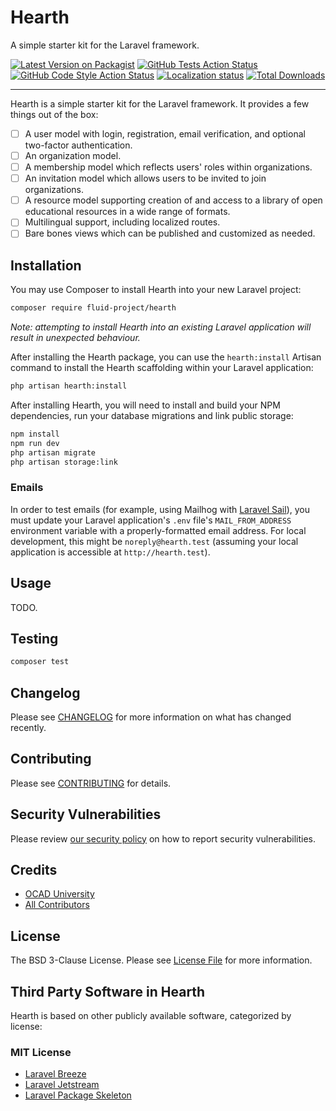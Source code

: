 # Hearth

A simple starter kit for the Laravel framework.

[![Latest Version on Packagist](https://img.shields.io/packagist/v/fluid-project/hearth.svg)](https://packagist.org/packages/fluid-project/hearth)
[![GitHub Tests Action Status](https://img.shields.io/github/workflow/status/fluid-project/hearth/run-tests?label=tests)](https://github.com/fluid-project/hearth/actions?query=workflow%3Arun-tests+branch%3Amain)
[![GitHub Code Style Action Status](https://img.shields.io/github/workflow/status/fluid-project/hearth/Check%20&%20fix%20styling?label=code%20style)](https://github.com/fluid-project/hearth/actions?query=workflow%3A"Check+%26+fix+styling"+branch%3Amain)
[![Localization status](https://badges.crowdin.net/laravel-hearth/localized.svg)](https://crowdin.com/project/laravel-hearth)
[![Total Downloads](https://img.shields.io/packagist/dt/fluid-project/hearth.svg)](https://packagist.org/packages/fluid-project/hearth)

---

Hearth is a simple starter kit for the Laravel framework. It provides a few things out of the box:

- [ ] A user model with login, registration, email verification, and optional two-factor authentication.
- [ ] An organization model.
- [ ] A membership model which reflects users' roles within organizations.
- [ ] An invitation model which allows users to be invited to join organizations.
- [ ] A resource model supporting creation of and access to a library of open educational resources in a wide range of formats.
- [ ] Multilingual support, including localized routes.
- [ ] Bare bones views which can be published and customized as needed.

## Installation

You may use Composer to install Hearth into your new Laravel project:

```bash
composer require fluid-project/hearth
```

_Note: attempting to install Hearth into an existing Laravel application will result in unexpected behaviour._

After installing the Hearth package, you can use the `hearth:install` Artisan command to
install the Hearth scaffolding within your Laravel application:

```bash
php artisan hearth:install
```

After installing Hearth, you will need to install and build your NPM dependencies, run your database migrations and link
public storage:

```bash
npm install
npm run dev
php artisan migrate
php artisan storage:link
```

### Emails

In order to test emails (for example, using Mailhog with [Laravel Sail](https://laravel.com/docs/8.x/sail#previewing-emails)),
you must update your Laravel application's `.env` file's `MAIL_FROM_ADDRESS` environment variable with a
properly-formatted email address. For local development, this might be `noreply@hearth.test` (assuming your local
 application is accessible at `http://hearth.test`).

## Usage

TODO.

## Testing

```bash
composer test
```

## Changelog

Please see [CHANGELOG](CHANGELOG.md) for more information on what has changed recently.

## Contributing

Please see [CONTRIBUTING](.github/CONTRIBUTING.md) for details.

## Security Vulnerabilities

Please review [our security policy](../../security/policy) on how to report security vulnerabilities.

## Credits

- [OCAD University](https://github.com/fluid-project)
- [All Contributors](../../contributors)

## License

The BSD 3-Clause License. Please see [License File](LICENSE.md) for more information.

## Third Party Software in Hearth

Hearth is based on other publicly available software, categorized by license:

### MIT License

- [Laravel Breeze](https://github.com/laravel/breeze)
- [Laravel Jetstream](https://github.com/laravel/jetstream)
- [Laravel Package Skeleton](https://github.com/spatie/package-skeleton-laravel)
